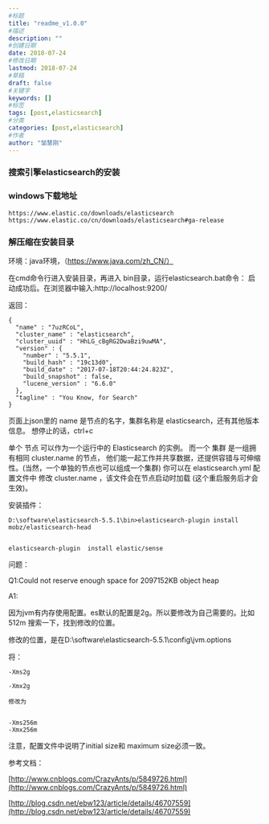 ```yaml
---
#标题
title: "readme_v1.0.0"
#描述
description: ""
#创建日期
date: 2018-07-24
#修改日期
lastmod: 2018-07-24
#草稿
draft: false
#关键字
keywords: []
#标签
tags: [post,elasticsearch]
#分类
categories: [post,elasticsearch]
#作者
author: "邹慧刚"
---
```

### 搜索引擎elasticsearch的安装

### windows下载地址

	https://www.elastic.co/downloads/elasticsearch
	https://www.elastic.co/cn/downloads/elasticsearch#ga-release

### 解压缩在安装目录

环境：java环境，（https://www.java.com/zh_CN/）

在cmd命令行进入安装目录，再进入 bin目录，运行elasticsearch.bat命令：
启动成功后。在浏览器中输入:http://localhost:9200/

返回：

	{
	  "name" : "7uzRCoL",
	  "cluster_name" : "elasticsearch",
	  "cluster_uuid" : "HhLG_cBgRG2DwaBzi9uwMA",
	  "version" : {
	    "number" : "5.5.1",
	    "build_hash" : "19c13d0",
	    "build_date" : "2017-07-18T20:44:24.823Z",
	    "build_snapshot" : false,
	    "lucene_version" : "6.6.0"
	  },
	  "tagline" : "You Know, for Search"
	}
页面上json里的 name 是节点的名字，集群名称是 elasticsearch，还有其他版本信息。
想停止的话，ctrl+c

单个 节点 可以作为一个运行中的 Elasticsearch 的实例。 而一个 集群 是一组拥有相同 cluster.name 的节点， 他们能一起工作并共享数据，还提供容错与可伸缩性。(当然，一个单独的节点也可以组成一个集群) 你可以在 elasticsearch.yml 配置文件中 修改 cluster.name ，该文件会在节点启动时加载 (这个重启服务后才会生效)。 



安装插件：

	D:\software\elasticsearch-5.5.1\bin>elasticsearch-plugin install mobz/elasticsearch-head


	elasticsearch-plugin  install elastic/sense


问题：

Q1:Could not reserve enough space for 2097152KB object heap

A1:

因为jvm有内存使用配置。es默认的配置是2g。所以要修改为自己需要的。比如512m
搜索一下，找到修改的位置。

修改的位置，是在D:\software\elasticsearch-5.5.1\config\jvm.options

将：

	-Xms2g
	
	-Xmx2g
	
	修改为
	
	
	-Xms256m
	-Xmx256m

注意，配置文件中说明了initial size和 maximum size必须一致。



参考文档：

[http://www.cnblogs.com/CrazyAnts/p/5849726.html](http://www.cnblogs.com/CrazyAnts/p/5849726.html)

[http://blog.csdn.net/ebw123/article/details/46707559](http://blog.csdn.net/ebw123/article/details/46707559)
